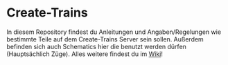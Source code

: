 # Create-Trains

In diesem Repository findest du Anleitungen und Angaben/Regelungen wie bestimmte Teile auf dem Create-Trains Server sein sollen.
Außerdem befinden sich auch Schematics hier die benutzt werden dürfen (Hauptsächlich Züge).
Alles weitere findest du im [Wiki](https://github.com/forest-cat/create-trains/wiki)!
